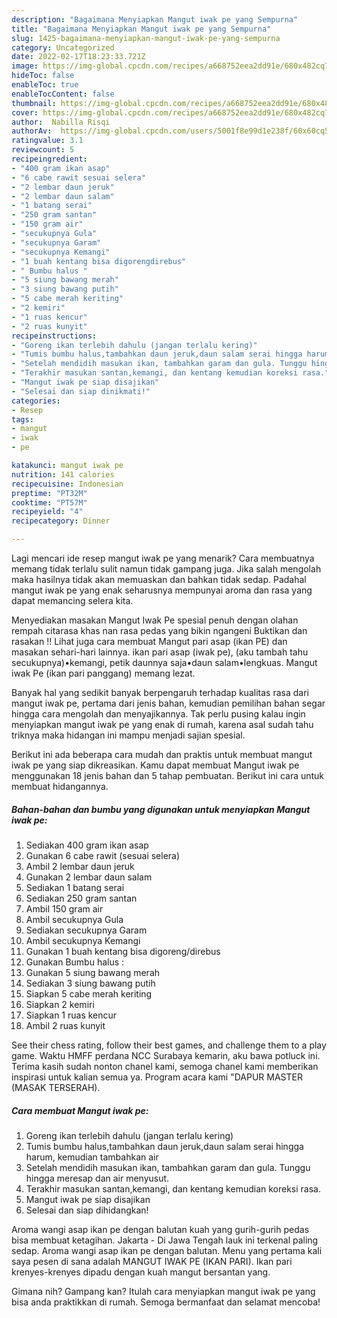 ```yaml
---
description: "Bagaimana Menyiapkan Mangut iwak pe yang Sempurna"
title: "Bagaimana Menyiapkan Mangut iwak pe yang Sempurna"
slug: 1425-bagaimana-menyiapkan-mangut-iwak-pe-yang-sempurna
category: Uncategorized
date: 2022-02-17T18:23:33.721Z
image: https://img-global.cpcdn.com/recipes/a668752eea2dd91e/680x482cq70/mangut-iwak-pe-foto-resep-utama.jpg
hideToc: false
enableToc: true
enableTocContent: false
thumbnail: https://img-global.cpcdn.com/recipes/a668752eea2dd91e/680x482cq70/mangut-iwak-pe-foto-resep-utama.jpg
cover: https://img-global.cpcdn.com/recipes/a668752eea2dd91e/680x482cq70/mangut-iwak-pe-foto-resep-utama.jpg
author:  Nabilla Risqi
authorAv:  https://img-global.cpcdn.com/users/5001f8e99d1e238f/60x60cq50/avatar.jpg
ratingvalue: 3.1
reviewcount: 5
recipeingredient:
- "400 gram ikan asap"
- "6 cabe rawit sesuai selera"
- "2 lembar daun jeruk"
- "2 lembar daun salam"
- "1 batang serai"
- "250 gram santan"
- "150 gram air"
- "secukupnya Gula"
- "secukupnya Garam"
- "secukupnya Kemangi"
- "1 buah kentang bisa digorengdirebus"
- " Bumbu halus "
- "5 siung bawang merah"
- "3 siung bawang putih"
- "5 cabe merah keriting"
- "2 kemiri"
- "1 ruas kencur"
- "2 ruas kunyit"
recipeinstructions:
- "Goreng ikan terlebih dahulu (jangan terlalu kering)"
- "Tumis bumbu halus,tambahkan daun jeruk,daun salam serai hingga harum, kemudian tambahkan air"
- "Setelah mendidih masukan ikan, tambahkan garam dan gula. Tunggu hingga meresap dan air menyusut."
- "Terakhir masukan santan,kemangi, dan kentang kemudian koreksi rasa."
- "Mangut iwak pe siap disajikan"
- "Selesai dan siap dinikmati!"
categories:
- Resep
tags:
- mangut
- iwak
- pe

katakunci: mangut iwak pe 
nutrition: 141 calories
recipecuisine: Indonesian
preptime: "PT32M"
cooktime: "PT57M"
recipeyield: "4"
recipecategory: Dinner

---
```



Lagi mencari ide resep mangut iwak pe yang menarik? Cara membuatnya memang tidak terlalu sulit namun tidak gampang juga. Jika salah mengolah maka hasilnya tidak akan memuaskan dan bahkan tidak sedap. Padahal mangut iwak pe yang enak seharusnya mempunyai aroma dan rasa yang dapat memancing selera kita.


Menyediakan masakan Mangut Iwak Pe spesial penuh dengan olahan rempah citarasa khas nan rasa pedas yang bikin ngangeni Buktikan dan rasakan !! Lihat juga cara membuat Mangut pari asap (ikan PE) dan masakan sehari-hari lainnya. ikan pari asap (iwak pe), (aku tambah tahu secukupnya)•kemangi, petik daunnya saja•daun salam•lengkuas. Mangut iwak Pe (ikan pari panggang) memang lezat.

Banyak hal yang sedikit banyak berpengaruh terhadap kualitas rasa dari mangut iwak pe, pertama dari jenis bahan, kemudian pemilihan bahan segar hingga cara mengolah dan menyajikannya. Tak perlu pusing kalau ingin menyiapkan mangut iwak pe yang enak di rumah, karena asal sudah tahu triknya maka hidangan ini mampu menjadi sajian spesial.


Berikut ini ada beberapa cara mudah dan praktis untuk membuat mangut iwak pe yang siap dikreasikan. Kamu dapat membuat Mangut iwak pe menggunakan 18 jenis bahan dan 5 tahap pembuatan. Berikut ini cara untuk membuat hidangannya.

<!--inarticleads1-->

##### Bahan-bahan dan bumbu yang digunakan untuk menyiapkan Mangut iwak pe:

1. Sediakan 400 gram ikan asap
1. Gunakan 6 cabe rawit (sesuai selera)
1. Ambil 2 lembar daun jeruk
1. Gunakan 2 lembar daun salam
1. Sediakan 1 batang serai
1. Sediakan 250 gram santan
1. Ambil 150 gram air
1. Ambil secukupnya Gula
1. Sediakan secukupnya Garam
1. Ambil secukupnya Kemangi
1. Gunakan 1 buah kentang bisa digoreng/direbus
1. Gunakan  Bumbu halus :
1. Gunakan 5 siung bawang merah
1. Sediakan 3 siung bawang putih
1. Siapkan 5 cabe merah keriting
1. Siapkan 2 kemiri
1. Siapkan 1 ruas kencur
1. Ambil 2 ruas kunyit


See their chess rating, follow their best games, and challenge them to a play game. Waktu HMFF perdana NCC Surabaya kemarin, aku bawa potluck ini. Terima kasih sudah nonton chanel kami, semoga chanel kami memberikan inspirasi untuk kalian semua ya. Program acara kami &#34;DAPUR MASTER (MASAK TERSERAH). 

<!--inarticleads2-->

##### Cara membuat Mangut iwak pe:

1. Goreng ikan terlebih dahulu (jangan terlalu kering)
1. Tumis bumbu halus,tambahkan daun jeruk,daun salam serai hingga harum, kemudian tambahkan air
1. Setelah mendidih masukan ikan, tambahkan garam dan gula. Tunggu hingga meresap dan air menyusut.
1. Terakhir masukan santan,kemangi, dan kentang kemudian koreksi rasa.
1. Mangut iwak pe siap disajikan
1. Selesai dan siap dihidangkan!

Aroma wangi asap ikan pe dengan balutan kuah yang gurih-gurih pedas bisa membuat ketagihan. Jakarta - Di Jawa Tengah lauk ini terkenal paling sedap. Aroma wangi asap ikan pe dengan balutan. Menu yang pertama kali saya pesen di sana adalah MANGUT IWAK PE (IKAN PARI). Ikan pari krenyes-krenyes dipadu dengan kuah mangut bersantan yang. 

Gimana nih? Gampang kan? Itulah cara menyiapkan mangut iwak pe yang bisa anda praktikkan di rumah. Semoga bermanfaat dan selamat mencoba!

